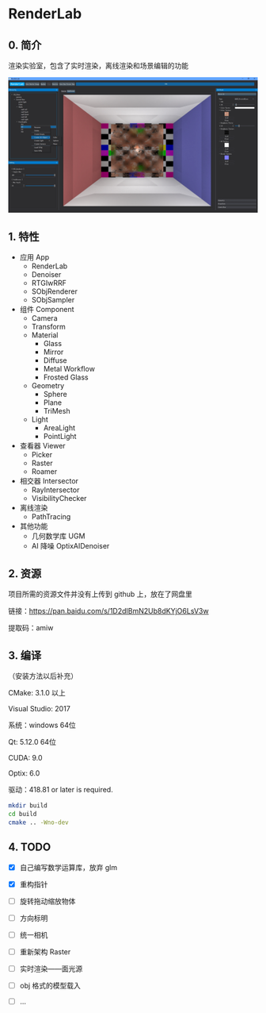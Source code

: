 # RenderLab

## 0. 简介

渲染实验室，包含了实时渲染，离线渲染和场景编辑的功能

![engine](https://raw.githubusercontent.com/Ubpa/ImgBed/master/RenderLab/000.jpg)

## 1. 特性

- 应用 App
  - RenderLab
  - Denoiser
  - RTGIwRRF
  - SObjRenderer
  - SObjSampler
- 组件 Component
  - Camera
  - Transform
  - Material
    - Glass
    - Mirror
    - Diffuse
    - Metal Workflow
    - Frosted Glass
  - Geometry
    - Sphere
    - Plane
    - TriMesh
  - Light
    - AreaLight
    - PointLight
- 查看器 Viewer
  - Picker
  - Raster
  - Roamer
- 相交器 Intersector
  - RayIntersector
  - VisibilityChecker
- 离线渲染
  - PathTracing
- 其他功能
  - 几何数学库 UGM
  - AI 降噪 OptixAIDenoiser

## 2. 资源

项目所需的资源文件并没有上传到 github 上，放在了网盘里

链接：https://pan.baidu.com/s/1D2dIBmN2Ub8dKYjO6LsV3w 

提取码：amiw 

## 3. 编译

（安装方法以后补充）

CMake: 3.1.0 以上

Visual Studio: 2017

系统：windows 64位

Qt: 5.12.0 64位

CUDA: 9.0

Optix: 6.0

驱动：418.81 or later is required.

```bash
mkdir build
cd build
cmake .. -Wno-dev
```

## 4. TODO

- [x] 自己编写数学运算库，放弃 glm
- [x] 重构指针
- [ ] 旋转拖动缩放物体
- [ ] 方向标明
- [ ] 统一相机
- [ ] 重新架构 Raster
- [ ] 实时渲染——面光源
- [ ] obj 格式的模型载入
- [ ] ...

